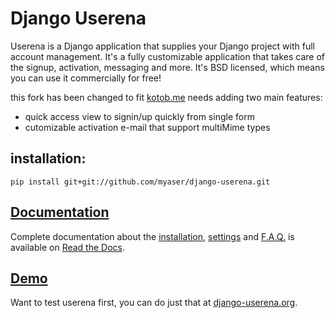 # Django Userena

Userena is a Django application that supplies your Django project with full
account management. It's a fully customizable application that takes care of
the signup, activation, messaging and more. It's BSD licensed, which means you
can use it commercially for free!

this fork has been changed to fit [kotob.me](http://beta.kotob.me) needs adding two main features:
* quick access view to signin/up quickly from single form
* cutomizable activation e-mail that support multiMime types

## installation:

    pip install git+git://github.com/myaser/django-userena.git


## [Documentation](http://docs.django-userena.org/en/latest/index.html)

Complete documentation about the
[installation](http://docs.django-userena.org/en/latest/installation.html),
[settings](http://docs.django-userena.org/en/latest/settings.html) and
[F.A.Q.](http://docs.django-userena.org/en/latest/faq.html) is available on
[Read the Docs](http://docs.django-userena.org/en/latest/index.html).

## [Demo](http://django-userena.org/)

Want to test userena first, you can do just that at [django-userena.org](http://django-userena.org/).

